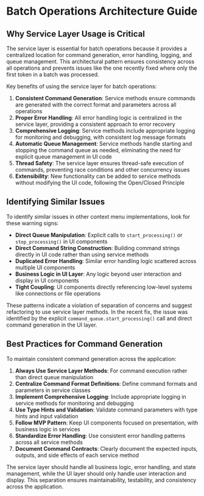 # Batch Operations Architecture Guide

## Why Service Layer Usage is Critical

The service layer is essential for batch operations because it provides a centralized location for command generation, error handling, logging, and queue management. This architectural pattern ensures consistency across all operations and prevents issues like the one recently fixed where only the first token in a batch was processed.

Key benefits of using the service layer for batch operations:

1. **Consistent Command Generation**: Service methods ensure commands are generated with the correct format and parameters across all operations
2. **Proper Error Handling**: All error handling logic is centralized in the service layer, providing a consistent approach to error recovery
3. **Comprehensive Logging**: Service methods include appropriate logging for monitoring and debugging, with consistent log message formats
4. **Automatic Queue Management**: Service methods handle starting and stopping the command queue as needed, eliminating the need for explicit queue management in UI code
5. **Thread Safety**: The service layer ensures thread-safe execution of commands, preventing race conditions and other concurrency issues
6. **Extensibility**: New functionality can be added to service methods without modifying the UI code, following the Open/Closed Principle

## Identifying Similar Issues

To identify similar issues in other context menu implementations, look for these warning signs:

- **Direct Queue Manipulation**: Explicit calls to `start_processing()` or `stop_processing()` in UI components
- **Direct Command String Construction**: Building command strings directly in UI code rather than using service methods
- **Duplicated Error Handling**: Similar error handling logic scattered across multiple UI components
- **Business Logic in UI Layer**: Any logic beyond user interaction and display in UI components
- **Tight Coupling**: UI components directly referencing low-level systems like connections or file operations

These patterns indicate a violation of separation of concerns and suggest refactoring to use service layer methods. In the recent fix, the issue was identified by the explicit `command_queue.start_processing()` call and direct command generation in the UI layer.

## Best Practices for Command Generation

To maintain consistent command generation across the application:

1. **Always Use Service Layer Methods**: For command execution rather than direct queue manipulation
2. **Centralize Command Format Definitions**: Define command formats and parameters in service classes
3. **Implement Comprehensive Logging**: Include appropriate logging in service methods for monitoring and debugging
4. **Use Type Hints and Validation**: Validate command parameters with type hints and input validation
5. **Follow MVP Pattern**: Keep UI components focused on presentation, with business logic in services
6. **Standardize Error Handling**: Use consistent error handling patterns across all service methods
7. **Document Command Contracts**: Clearly document the expected inputs, outputs, and side effects of each service method

The service layer should handle all business logic, error handling, and state management, while the UI layer should only handle user interaction and display. This separation ensures maintainability, testability, and consistency across the application.